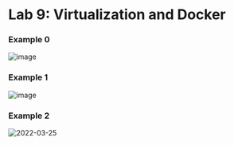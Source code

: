# Lab 9: Virtualization and Docker

### Example 0
![image](https://user-images.githubusercontent.com/86938356/160170635-25c3c30b-900d-4fb4-9adb-220e552c895e.png)

### Example 1
![image](https://user-images.githubusercontent.com/86938356/160171952-afe31245-8333-4e99-ae1f-a3492e2809dd.png)

### Example 2
![2022-03-25](https://user-images.githubusercontent.com/86938356/160172910-6081c374-f712-4f77-a5fd-f7e759714d13.png)
